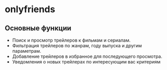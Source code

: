 ﻿# onlyfriends

## Основные функции

- Поиск и просмотр трейлеров к фильмам и сериалам.
- Фильтрация трейлеров по жанрам, году выпуска и другим параметрам.
- Добавление трейлеров в избранное для последующего просмотра.
- Уведомления о новых трейлерах по интересующим вас критериям
